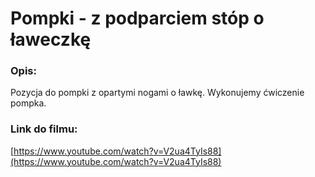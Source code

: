 # Pompki - z podparciem stóp o ławeczkę

### Opis:
Pozycja do pompki z opartymi nogami o ławkę. Wykonujemy ćwiczenie pompka.

### Link do filmu:
[https://www.youtube.com/watch?v=V2ua4TyIs88](https://www.youtube.com/watch?v=V2ua4TyIs88)
